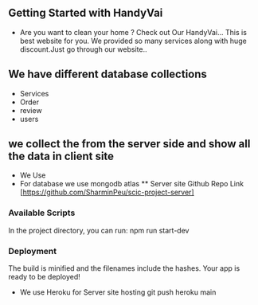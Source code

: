 ## Getting Started with HandyVai
* Are you want to clean your home ? Check out Our HandyVai... This is best website for you. We provided so many services along with huge discount.Just go through our website..

## We have different database collections
* Services
* Order
* review
* users
## we collect the from the server side and show all the data in client site
* We Use
* For database we use mongodb atlas
** Server site Github Repo Link [https://github.com/SharminPeu/scic-project-server]

### Available Scripts
In the project directory, you can run:
npm run start-dev
### Deployment
The build is minified and the filenames include the hashes. Your app is ready to be deployed!
* We use Heroku for Server site hosting
 git push heroku main